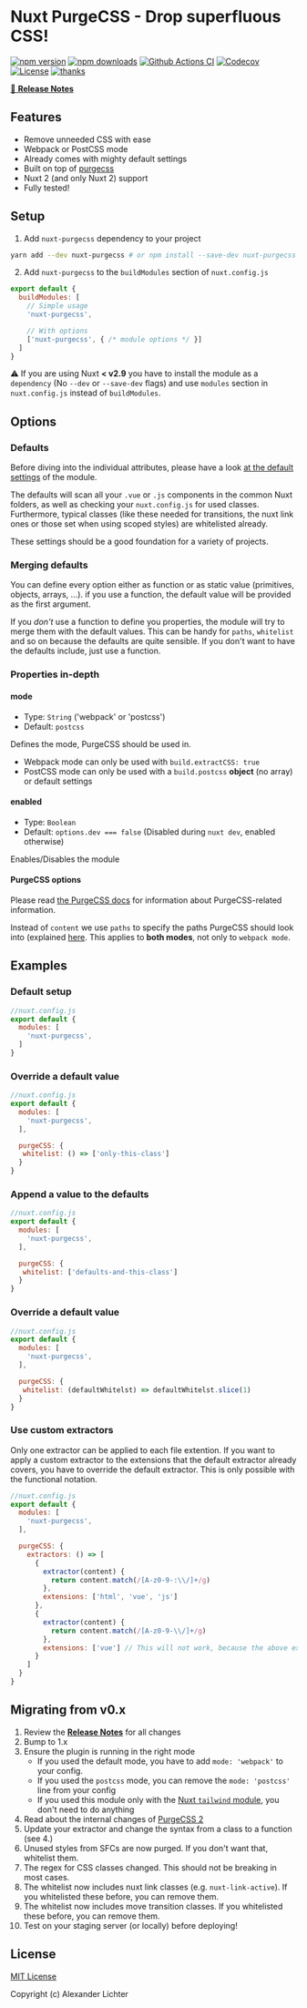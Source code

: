 # Nuxt PurgeCSS - Drop superfluous CSS!

[![npm version][npm-version-src]][npm-version-href]
[![npm downloads][npm-downloads-src]][npm-downloads-href]
[![Github Actions CI][github-actions-ci-src]][github-actions-ci-href]
[![Codecov][codecov-src]][codecov-href]
[![License][license-src]][license-href]
[![thanks](https://img.shields.io/badge/thanks-%E2%99%A5-ff69b4.svg)](https://thanks.lichter.io/)

[📖 **Release Notes**](./CHANGELOG.md)

## Features

* Remove unneeded CSS with ease
* Webpack or PostCSS mode
* Already comes with mighty default settings
* Built on top of [purgecss](https://github.com/FullHuman/purgecss)
* Nuxt 2 (and only Nuxt 2) support
* Fully tested!

## Setup

1. Add `nuxt-purgecss` dependency to your project

```bash
yarn add --dev nuxt-purgecss # or npm install --save-dev nuxt-purgecss
```

2. Add `nuxt-purgecss` to the `buildModules` section of `nuxt.config.js`

```js
export default {
  buildModules: [
    // Simple usage
    'nuxt-purgecss',

    // With options
    ['nuxt-purgecss', { /* module options */ }]
  ]
}
```

:warning: If you are using Nuxt **< v2.9** you have to install the module as a `dependency` (No `--dev` or `--save-dev` flags) and use `modules` section in `nuxt.config.js` instead of `buildModules`.

## Options

### Defaults

Before diving into the individual attributes, please have a look [at the default settings](https://github.com/Developmint/nuxt-purgecss/blob/master/lib/utils.js) of the module.

The defaults will scan all your `.vue` or `.js` components in the common Nuxt folders, as well as checking your `nuxt.config.js` for used classes.
Furthermore, typical classes (like these needed for transitions, the nuxt link ones or those set when using scoped styles) are whitelisted already.

These settings should be a good foundation for a variety of projects.

### Merging defaults

You can define every option either as function or as static value (primitives, objects, arrays, ...).
if you use a function, the default value will be provided as the first argument.

If you *don't* use a function to define you properties, the module will try to
merge them with the default values. This can be handy for `paths`, `whitelist` and so on because
the defaults are quite sensible. If you don't want to have the defaults include, just use a function.

### Properties in-depth

#### mode

* Type: `String` ('webpack' or 'postcss')
* Default: `postcss`

Defines the mode, PurgeCSS should be used in.

* Webpack mode can only be used with `build.extractCSS: true`
* PostCSS mode can only be used with a `build.postcss` **object** (no array) or default settings

#### enabled

* Type: `Boolean`
* Default: `options.dev === false` (Disabled during `nuxt dev`, enabled otherwise)

Enables/Disables the module

#### PurgeCSS options

Please read [the PurgeCSS docs](https://www.purgecss.com/configuration) for information about
PurgeCSS-related information.

Instead of `content` we use `paths` to specify the paths PurgeCSS should look into (explained [here](https://www.purgecss.com/with-webpack#options).
This applies to **both modes**, not only to `webpack mode`.

## Examples

### Default setup

```js
//nuxt.config.js
export default {
  modules: [
    'nuxt-purgecss',
  ]
}
```

### Override a default value

```js
//nuxt.config.js
export default {
  modules: [
    'nuxt-purgecss',
  ],

  purgeCSS: {
   whitelist: () => ['only-this-class']
  }
}
```

### Append a value to the defaults

```js
//nuxt.config.js
export default {
  modules: [
    'nuxt-purgecss',
  ],

  purgeCSS: {
   whitelist: ['defaults-and-this-class']
  }
}
```

### Override a default value

```js
//nuxt.config.js
export default {
  modules: [
    'nuxt-purgecss',
  ],

  purgeCSS: {
   whitelist: (defaultWhitelst) => defaultWhitelst.slice(1)
  }
}
```

### Use custom extractors

Only one extractor can be applied to each file extention.
If you want to apply a custom extractor to the extensions that the default extractor already covers, you have to override the default extractor. This is only possible with the functional notation.

```js
//nuxt.config.js
export default {
  modules: [
    'nuxt-purgecss',
  ],

  purgeCSS: {
    extractors: () => [
      {
        extractor(content) {
          return content.match(/[A-z0-9-:\\/]+/g)
        },
        extensions: ['html', 'vue', 'js']
      },
      {
        extractor(content) {
          return content.match(/[A-z0-9-\\/]+/g)
        },
        extensions: ['vue'] // This will not work, because the above extractor is applied to 'vue' already.
      }
    ]
  }
}
```

## Migrating from v0.x

1. Review the [**Release Notes**](./CHANGELOG.md) for all changes
2. Bump to 1.x
3. Ensure the plugin is running in the right mode
    * If you used the default mode, you have to add `mode: 'webpack'` to your config.
    * If you used the `postcss` mode, you can remove the `mode: 'postcss'` line from your config
    * If you used this module only with the [Nuxt `tailwind` module](https://github.com/nuxt-community/tailwindcss-module), you don't need to do anything
4. Read about the internal changes of [PurgeCSS 2](https://github.com/fullhuman/purgecss/releases)
5. Update your extractor and change the syntax from a class to a function (see 4.)
6. Unused styles from SFCs are now purged. If you don't want that, whitelist them.
7. The regex for CSS classes changed. This should not be breaking in most cases.
8. The whitelist now includes nuxt link classes (e.g. `nuxt-link-active`). If you whitelisted these before, you can remove them.
9. The whitelist now includes move transition classes. If you whitelisted these before, you can remove them.
10. Test on your staging server (or locally) before deploying!

## License

[MIT License](./LICENSE)

Copyright (c) Alexander Lichter

<!-- Badges -->
[npm-version-src]: https://img.shields.io/npm/v/nuxt-purgecss/latest.svg
[npm-version-href]: https://npmjs.com/package/nuxt-purgecss

[npm-downloads-src]: https://img.shields.io/npm/dt/nuxt-purgecss.svg
[npm-downloads-href]: https://npmjs.com/package/nuxt-purgecss

[github-actions-ci-src]: https://github.com/Developmint/nuxt-purgecss/workflows/ci/badge.svg
[github-actions-ci-href]: https://github.com/Developmint/nuxt-purgecss/actions?query=workflow%3Aci

[codecov-src]: https://img.shields.io/codecov/c/github/Developmint/nuxt-purgecss.svg
[codecov-href]: https://codecov.io/gh/Developmint/nuxt-purgecss

[license-src]: https://img.shields.io/npm/l/nuxt-purgecss.svg
[license-href]: https://npmjs.com/package/nuxt-purgecss
